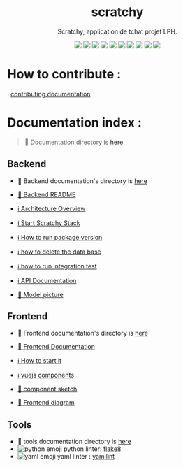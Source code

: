 <h1 align="center">
 scratchy
</h1>

<p align="center">
Scratchy, application de tchat projet 
LPH.
</p>

<div align="center">

<img src="https://img.shields.io/github/license/mdl29/scratchy">
<img src="https://img.shields.io/github/repo-size/mdl29/scratchy">
<img src="https://img.shields.io/github/languages/count/mdl29/scratchy">
<img src="https://img.shields.io/github/languages/top/mdl29/scratchy">
<img src="https://img.shields.io/github/contributors/mdl29/scratchy">
<img src="https://img.shields.io/github/forks/mdl29/scratchy">
<img src="https://img.shields.io/github/issues/mdl29/scratchy">
<img src="https://img.shields.io/github/commit-activity/m/mdl29/scratchy">
<img src="https://img.shields.io/github/last-commit/mdl29/scratchy">
<img src="https://img.shields.io/github/milestones/progress/mdl29/scratchy/1">

</div>
 

# How to contribute : 

  ℹ️ [contributing documentation](CONTRIBUTING.md)

# Documentation index :

> 📂 Documentation directory is [here](doc)


## Backend

 - 📂 Backend documentation's directory is [here](doc/backend) 

 - [📝 Backend README](server/README.md)
  
 - [ℹ️ Architecture Overview](server/README.md#Architecture-Overview)
 - [ℹ️ Start Scratchy Stack](server/README.md#Start-Scratchy-Stack)
 - [ℹ️ How to run package version](server/README.md#how-to-run-package-version)
 - [ℹ️ how to delete the data base](server/README.md#how-to-delete-the-data-base)
 - [ℹ️ how to run integration test](server/README.md#how-to-run-integration-test)
 - [ℹ️ API Documentation](server/README.md#how-to-play)
 - [📸 Model picture](doc/backend/model.png)


## Frontend

 - 📂 Frontend documentation's directory  is [here](doc/frontend)  
 - [📝 Frontend Documentation](doc/frontend/frontend.md)

 - [ℹ️ How to start it ](doc/frontend/front.png#How-to-start-it-:)
 - [ℹ️ vuejs components ](doc/frontend/frontend.md#vuejs-components-:) 
 - [📸 component sketch](doc/frontend/front.png)
 - [📸 Frontend diagram](doc/front-uml-class-diagram.png)


## Tools

 - :wrench: tools documentation directory is [here](doc/tools)
 - ![python emoji](https://yannis-mlgrn.github.io/codmoji/src/emoji/python.png "python") python linter: [flake8](doc/tools/flake8.md)
 - ![yaml emoji](https://yannis-mlgrn.github.io/codmoji/src/emoji/yaml.png "yaml") yaml linter : [yamllint](doc/tools/yamllint.md)